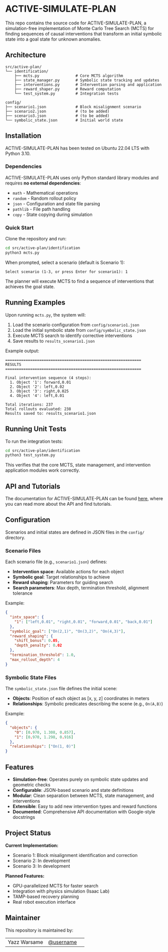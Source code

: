 # ACTIVE-SIMULATE-PLAN

This repo contains the source code for ACTIVE-SIMULATE-PLAN, a simulation-free implementation of Monte Carlo Tree Search (MCTS) for finding sequences of causal interventions that transform an initial symbolic state into a goal state for unknown anomalies.

## Architecture

```
src/active-plan/
└── identification/
    ├── mcts.py                # Core MCTS algorithm
    ├── state_manager.py       # Symbolic state tracking and updates
    ├── interventions.py       # Intervention parsing and application
    ├── reward_shaper.py       # Reward computation
    └── test_system.py         # Integration tests

config/
├── scenario1.json             # Block misalignment scenario
├── scenario2.json             # (to be added)
├── scenario3.json             # (to be added)
└── symbolic_state.json        # Initial world state
```

## Installation

ACTIVE-SIMULATE-PLAN has been tested on Ubuntu 22.04 LTS with Python 3.10.

### Dependencies

ACTIVE-SIMULATE-PLAN uses only Python standard library modules and requires **no external dependencies**:

* `math` - Mathematical operations
* `random` - Random rollout policy
* `json` - Configuration and state file parsing
* `pathlib` - File path handling
* `copy` - State copying during simulation

### Quick Start

Clone the repository and run:

```bash
cd src/active-plan/identification
python3 mcts.py
```

When prompted, select a scenario (default is Scenario 1):

```text
Select scenario (1-3, or press Enter for scenario1): 1
```

The planner will execute MCTS to find a sequence of interventions that achieves the goal state.

## Running Examples

Upon running `mcts.py`, the system will:

1. Load the scenario configuration from `config/scenario1.json`
2. Load the initial symbolic state from `config/symbolic_state.json`
3. Execute MCTS search to identify corrective interventions
4. Save results to `results_scenario1.json`

Example output:

```text
============================================================
RESULTS
============================================================

Final intervention sequence (4 steps):
  1. Object '1': forward,0.01
  2. Object '2': left,0.02
  3. Object '3': right,0.025
  4. Object '4': left,0.01

Total iterations: 237
Total rollouts evaluated: 238
Results saved to: results_scenario1.json
```

## Running Unit Tests

To run the integration tests:

```bash
cd src/active-plan/identification
python3 test_system.py
```

This verifies that the core MCTS, state management, and intervention application modules work correctly.

## API and Tutorials

The documentation for ACTIVE-SIMULATE-PLAN can be found [here](https://convince-project.github.io/active-simulate-plan), where you can read more about the API and find tutorials.


## Configuration

Scenarios and initial states are defined in JSON files in the `config/` directory.

### Scenario Files

Each scenario file (e.g., `scenario1.json`) defines:

* **Intervention space**: Available actions for each object
* **Symbolic goal**: Target relationships to achieve
* **Reward shaping**: Parameters for guiding search
* **Search parameters**: Max depth, termination threshold, alignment tolerance

Example:

```json
{
  "intv_space": {
    "1": ["left,0.01", "right,0.01", "forward,0.01", "back,0.01"]
  },
  "symbolic_goal": ["On(2,1)", "On(3,2)", "On(4,3)"],
  "reward_shaping": {
    "shift_bonus": 0.05,
    "depth_penalty": 0.02
  },
  "termination_threshold": 1.0,
  "max_rollout_depth": 4
}
```

### Symbolic State Files

The `symbolic_state.json` file defines the initial scene:

* **Objects**: Position of each object as [x, y, z] coordinates in meters
* **Relationships**: Symbolic predicates describing the scene (e.g., `On(A,B)`)

Example:

```json
{
  "objects": {
    "0": [0.970, 1.308, 0.857],
    "1": [0.970, 1.298, 0.916]
  },
  "relationships": ["On(1, 0)"]
}
```

## Features

* **Simulation-free**: Operates purely on symbolic state updates and geometric checks
* **Configurable**: JSON-based scenario and state definitions
* **Modular**: Clean separation between MCTS, state management, and interventions
* **Extensible**: Easy to add new intervention types and reward functions
* **Documented**: Comprehensive API documentation with Google-style docstrings

## Project Status

**Current Implementation:**

* Scenario 1: Block misalignment identification and correction
* Scenario 2: In development
* Scenario 3: In development

**Planned Features:**

* GPU-parallelized MCTS for faster search
* Integration with physics simulation (Isaac Lab)
* TAMP-based recovery planning
* Real robot execution interface

## Maintainer

This repository is maintained by:

| | | |
|:---:|:---:|:---:|
| Yazz Warsame | [@username](https://github.com/yazzwarsame)  |
